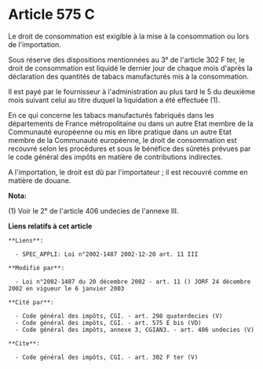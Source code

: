 # Article 575 C

Le droit de consommation est exigible à la mise à la consommation ou lors de l'importation. 

Sous réserve des dispositions mentionnées au 3° de l'article 302 F ter, le droit de consommation est liquidé le dernier jour
de chaque mois d'après la déclaration des quantités de tabacs manufacturés mis à la consommation. 

Il est payé par le fournisseur à l'administration au plus tard le 5 du deuxième mois suivant celui au titre duquel la
liquidation a été effectuée (1). 

En ce qui concerne les tabacs manufacturés fabriqués dans les départements de France métropolitaine ou dans un autre Etat
membre de la Communauté européenne ou mis en libre pratique dans un autre Etat membre de la Communauté européenne, le droit
de consommation est recouvré selon les procédures et sous le bénéfice des sûretés prévues par le code général des impôts en
matière de contributions indirectes. 

A l'importation, le droit est dû par l'importateur ; il est recouvré comme en matière de douane.

**Nota:**

(1) Voir le 2° de l'article 406 undecies de l'annexe III.

**Liens relatifs à cet article**

	**Liens**:

	  - SPEC_APPLI: Loi n°2002-1487 2002-12-20 art. 11 III

	**Modifié par**:

	  - Loi n°2002-1487 du 20 décembre 2002 - art. 11 () JORF 24 décembre 2002 en vigueur le 6 janvier 2003

	**Cité par**:

	  - Code général des impôts, CGI. - art. 298 quaterdecies (V)
	  - Code général des impôts, CGI. - art. 575 E bis (VD)
	  - Code général des impôts, annexe 3, CGIAN3. - art. 406 undecies (V)

	**Cite**:

	  - Code général des impôts, CGI. - art. 302 F ter (V)
